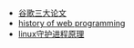 #

+ [谷歌三大论文](https://blog.csdn.net/myan/article/details/1726553)
+ [history of web programming](http://www.observationalhazard.com/2018/06/history-of-web-programming.html)
+ [linux守护进程原理](http://blog.51cto.com/wbwk2005/400260)